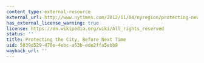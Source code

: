 ```yaml
---
content_type: external-resource
external_url: http://www.nytimes.com/2012/11/04/nyregion/protecting-new-york-city-before-next-time.html?pagewanted=all&_r=0
has_external_license_warning: true
license: https://en.wikipedia.org/wiki/All_rights_reserved
status: ''
title: Protecting the City, Before Next Time
uid: 5839d529-470e-4ebc-a63b-ede2ffa5ebb9
wayback_url: ''
---
```

